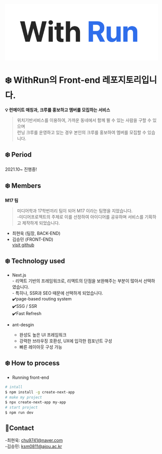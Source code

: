 
![logo](./public/WithRunLogo.png)  

# ❄️ WithRun의 Front-end 레포지토리입니다.

**:bulb: 런메이트 매칭과, 크루를 홍보하고 멤버를 모집하는 서비스** 

> 위치기반서비스를 이용하여, 가까운 동네에서 함께 뛸 수 있는 사람을 구할 수 있으며  
> 런닝 크루를 운영하고 있는 경우 본인의 크루를 홍보하여 멤버를 모집할 수 있습니다.  

## ❄️ Period  
2021.10~ 진행중!  

## ❄️ Members
**M17 팀**
> 미디어학과 17학번끼리 팀이 되어 M17 이라는 팀명을 지었습니다.  
> -미디어프로젝트의 주제로 이를 선정하여 아이디어를 공유하며 서비스를 기획하고 제작하게 되었습니다.  
* 최현욱 (팀장, BACK-END)  
* 김승민 (FRONT-END)  
[visit github](https://github.com/turfguy)  


## ❄️ Technology used  

  *  Next.js  
    - 리액트 기반의 프레임워크로, 리액트의 단점을 보완해주는 부분이 많아서 선택하였습니다.  
    - 특히나, SSR과 SEO 때문에 선택하게 되었습니다.  
    ✔️page-based routing system  
    ✔️SSG / SSR  
    ✔️Fast Refresh  

  * ant-desgin  
    - 완성도 높은 UI 프레임워크  
    - 강력한 브라우징 호환성, UX에 입각한 컴포넌트 구성  
    - 빠른 레이아웃 구성 가능  


## ❄️ How to process 
* Running front-end
```bash
# intall
$ npm install -g create-next-app
# make my project
$ npx create-next-app my-app
# start project
$ npm run dev

```
## 🌈Contact
-최현욱: chu9741@naver.com  
-김승민: ksm0811@ajou.ac.kr  
